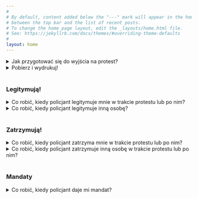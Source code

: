 ```yaml
---
#
# By default, content added below the "---" mark will appear in the home page
# between the top bar and the list of recent posts.
# To change the home page layout, edit the _layouts/home.html file.
# See: https://jekyllrb.com/docs/themes/#overriding-theme-defaults
#
layout: home
---
```


<details>
  <summary>Jak przygotować się do wyjścia na protest?</summary>
<br>
Przygotowując się do wyjścia na protest:
<ul>
<li>Spróbuj umówić się ze znajomymi osobami – nie idź sama/sam. </li>
<li>Jeśli idziesz sama/sam, spróbuj poznać kogoś ze swoich współspacerujących, stwórzcie grupę wsparcia na miejscu.  </li>
<li>Zapisz na ręce lub nodze flamastrem numer do centrum pomocy prawnej w twoim mieście lub wsi. Jeśli w twojej miejscowości nie ma centrum pomocy prawnej dedykowanego spacerującym, spróbuj znaleźć dowolną ogólnopolską lub lokalną infolinię pomocy prawnej w sprawach zatrzymań lub numer do lokalnego prawnika.</li>
<li>Na drugiej ręce zapisz numer to osoby bliskiej, do której możesz zadzwonić np. w razie zatrzymania.</li>
<li>Poinformuj bliskich, że idziesz na protest i o której planujesz z niego wrócić. Ustalcie zasady bezpieczeństwa. Przykładowo: wysyłasz do rodziny lub osoby bliskiej wiadomość co godzinę. W razie gdyby wiadomość nie przyszła przez 2 godziny, osoba bliska zawiadamia prawnika o prawdopodobnym zatrzymaniu.</li>
<li>Naładuj telefon. Jeśli możesz, weź ze sobą powerbank.</li>
<li>Jeśli przyjmujesz leki, zabierz ze sobą ich zapas na 36 godzin.</li>
</ul>
<br>

Dodatkowo:
<ul>
<li>Ubierz się ciepło, weź odzież wodoodporną, odpowiednią do pogody.</li>
<li>Pamiętaj o maseczkach, przyłbicach, rękawiczkach.</li>
<li>Weź okulary ochronne i rękawiczki na wypadek użycia gazu, chusteczki higieniczne lub gazę do przemywania oczu i twarzy.</li>
<li>Weź dużą butelkę wody oraz baton energetyczny lub inny alternatywny posiłek.</li>
</ul>
<br>

Przygotowanie psychiczne:
<ul>
<li>Nie bój się, ale przygotuj się na trudności.</li>
<li>Dokładnie przeczytaj ten poradnik. Wydrukuj formularze (najlepiej w kilku egzemplarzach).</li>
<li>Jeśli jest coś, czego szczególnie się obawiasz, porozmawiaj o tym ze znajomymi. Spróbuj przygotować się na sytuację, w której twoje obawy się sprawdzają.</li>
<li>Podczas spaceru zachowaj dystans, ale staraj się poznać osoby spacerujące z Tobą – szukaj wsparcia i bądź wsparciem dla innych.</li>
</ul>
<br>

Podczas spaceru:
<ul>
<li>Postaraj się wszystko dokumentować na filmie, niezależnie od tego czy coś się dzieje, czy nie.</li>
<li>Rób sobie i innym zdjęcia, na których dokumentujesz zachowanie dystansu, aby uniknąć groźby kary od sanepidu, o którą może zawnioskować policja.</li>
<li>Bądź w ciągłym kontakcie z rodziną, znajomymi i współspacerującymi.</li>
</ul>
<br>
</details> 

<details>
  <summary>Pobierz i wydrukuj!</summary>
  <br>
  <ul>
  	<li>Zapisz stronę z Poradnikiem do przeglądnia offline w swoim telefonie!<br>
  		(Skorzystaj z opcji zakładki w przeglądarce.)</li>
	<li>Pełna wersja poradnika w .pdf (stan na 13. 12. 2020 r.)</li>
	<li>Legitymują mnie! – postępowanie krok po kroku</li>
	<li>Zatrzymują mnie! – postępowanie krok po kroku</li>
  </ul>
  <br>
</details> 
<br>
<h3>Legitymują!</h3>
<details>
  <summary>Co robić, kiedy policjant legitymuje mnie w trakcie protestu lub po nim?</summary>
  <br>
<a href="">Pobierz i wydrukuj: Legitymują mnie! – postępowanie krok po kroku</a>
<br>
<br>
Zachowaj spokój, pozwól się wylegitymować i podążaj zgodnie z instrukcją w formularzu. Legitymowanie nie oznacza zatrzymania przez policję. Nie dyskutuj, nie stawiaj się, nie szarp, nie uciekaj. Przede wszystkim:
<ol>
	<li>Rozpocznij nagrywanie.</li>
	<li>Upewnij się, że policjant dopełnił swoich obowiązków wobec Ciebie.</li>
	<li>Pozwól się wylegitymować, okazując policjantowi dokument tożsamości.</li>
	<li>Jeśli zachowanie policjanta łamało przepisy prawa, w szczególności Zasady etyki zawodowej policjanta, złóż zażalenie do prokuratury na sposób przeprowadzenia legitymowania.</li>
</ol>

Uwaga!<br>
Legitymowanie służy tylko potwierdzeniu tożsamości osoby legitymowanej! <br>
Nie masz obowiązku udzielać policjantowi żadnych dodatkowych informacji, szczególnie takich które nie dotyczą autentyczności okazywanego dokumentu tożsamości. Nie musisz tłumaczyć, dlaczego jesteś w przestrzeni publicznej, czy uczestniczysz w spontanicznym proteście, ani dlaczego krzyczysz "Jebać PiS!".
<br><br>

<u>Rozpoczęcie nagrywania</u><br><br>

Jeśli możesz, rozpocznij nagrywanie sytuacji telefonem komórkowym, podając policjantowi następującą informację:<br><br>

<b>Informuję, że będę nagrywać niniejszą interwencję, w tym w szczególności uwieczniać na nagraniu Pana wizerunek, dane osobowe oraz wszelkie wykonywane czynności. Zgodnie z obowiązkiem informacyjnym RODO oświadczam, że celem przetwarzania Pana danych jest wykorzystanie zebranego materiału w postępowaniu sądowym w przypadku naruszenia przez Pana przepisów prawa, w tym Zasad etyki zawodowej policjanta, lub na potrzeby złożenia przeze mnie zażalenia do prokuratora na sposób przeprowadzenia legitymowania.</b><br><br>

Jeżeli policjant grozi Ci odpowiedzialnością karną lub cywilną za nagrywanie lub upublicznienie nagrania, możesz powiedzieć:<br><br>

<b>Oświadczam, że mam zamiar korzystać z nagrania w pełnym zakresie moich praw, w tym opublikować nagranie w przypadku gdy udokumentuję na nim naruszenie przez Pana przepisów prawa, co stanowi wyjątek od obowiązku uzyskania Pana zgody na publikację wizerunku oraz przetwarzanie danych osobowych. Wynika to z wyroku Trybunał Sprawiedliwości Unii Europejskiej z 14 lutego 2019 roku.<br>
Informuję także, że grożenie mi lub innym osobom odpowiedzialnością karną za rozpowszechnianie nagrania stanowi wprowadzanie obywateli w błąd co do treści obowiązującego prawa i oznacza łamanie przez Pana Zasad etyki zawodowej policjanta, w szczególności paragrafu 2, a przez Pana kolegów, paragrafu 24.</b>
<br><br>

<u>Obowiązki policjanta wobec osoby legitymowanej</u><br><br>

Podczas legitymowania, policjant ma obowiązek:<br>
<ol>
	<li>Podać swój stopień, imię i nazwisko w sposób umożliwiający odnotowanie tych danych.<br>
	Zapisz na kartce lub w telefonie wszystkie dane policjanta.<br>
	Dodatkowo, jeśli policjant jest nieumundurowany, musi poza podaniem stopnia, imienia i nazwiska okazać legitymację służbową.<br>
	Zażądaj od nieumundurowanego policjanta okazania umożliwienia Ci odnotowania wszystkich danych zawartych w legitymacji służbowej. Zapisz jej numer oraz wszystkie inne dane na kartce lub w telefonie.<br></li>
	<li>Podać podstawę prawną podjęcia czynności służbowej.<br>
		O ile nie nagrywasz sytuacji, zapisz podaną przez policjanta podstawę prawną do podjęcia wobec Ciebie czynności legitymowania.<br></li>
	<li>Podać przyczynę podjęcia wobec Ciebie czynności<br>
		Żądaj od policjanta wyjaśnienia, dlaczego Cię legitymuje.<br>
		Zapytaj policjanta, jakie ma wobec Ciebie podejrzenia bądź czy uważa Cię za świadka popełnienia wykroczenia lub przestępstwa, a jeśli tak, to jakiego. <br>
		Pamiętaj, policjant powinien podać Ci konkretny cel legitymowania, a nie przykładowo:<br>
		"z ciekawości"<br>
		"na wszelki wypadek",<br>
		"celem podjęcia interwencji wobec pani/pana"<br>
		"otrzymaliśmy zgłoszenie telefonicznie", etc.<br>
		O ile nie nagrywasz sytuacji, zapisz podaną przez policjanta przyczynę podjęcia wobec Ciebie czynności legitymowania.<br></li>
	<li>Podczas czynności legitymowania, policjant ma obowiązek przestrzegać prawa, w szczególności Zasad etyki zawodowej policjanta.<br></li>
	<li>Po zakończeniu legitymowania, policjant ma obowiązek poinformować Cię o prawie do złożenia zażalenia do właściwego miejscowo prokuratora na sposób przeprowadzenia czynności.<br></li>
</ol>
<br><br>
</details> 
<details>
  <summary>Co robić, kiedy policjant legitymuje inną osobę?</summary>
  <br>
  Aby upewnić się, że legitymowanie innej osoby jest prowadzone zgodnie z przepisami prawa, możesz nagrywać jego przeprowadzenie.<br><br>

<u>Przy rozpoczęciu nagrywania:</u><br>
<ul>
<li>Poinformuj policjanta, że jest nagrywany korzystając z oświadczenia poniżej.</li>
<li>Nie utrudniaj w żaden sposób czynności legitymowania oraz innych czynności przeprowadzanych przez policjanta.</li>
<li>Jeżeli policjant zagrozi Ci wylegitymowaniem lub podjęciem innej czynności, także to udokumentuj.</li>
<li>W razie potrzeby, pozwól się wylegitymować i żądaj podania celu legitymowania. Czy jest nim fakt, że dokumentujesz działania policji?</li>
<li>W razie wątpliwości lub problemów, skontaktuj się z pomocą prawną OSK.</li>
</ul>
<br><br>


<u>Informowanie policjanta o nagrywaniu</u>
<br><br>

Poinformuj policjanta o nagrywaniu czynności legitymowania:
<br><br>

<b>Informuję, że będę nagrywać niniejszą interwencję, w tym w szczególności uwieczniać na nagraniu Pana wizerunek, dane osobowe oraz wszelkie wykonywane czynności. Zgodnie z obowiązkiem informacyjnym RODO oświadczam, że celem przetwarzania Pana danych jest wykorzystanie zebranego materiału w postępowaniu sądowym w przypadku naruszenia przez Pana przepisów prawa, w tym Zasad etyki zawodowej policjanta, lub na potrzeby złożenia przeze mnie zażalenia do prokuratora na sposób przeprowadzenia legitymowania.</b><br><br>

Jeżeli policjant grozi Ci odpowiedzialnością karną lub cywilną za nagrywanie lub upublicznienie nagrania, możesz powiedzieć:<br><br>

<b>Oświadczam, że mam zamiar korzystać z nagrania w pełnym zakresie moich praw, w tym opublikować nagranie w przypadku gdy udokumentuję na nim naruszenie przez Pana przepisów prawa, co stanowi wyjątek od obowiązku uzyskania Pana zgody na publikację wizerunku oraz przetwarzanie danych osobowych. Wynika to z wyroku Trybunał Sprawiedliwości Unii Europejskiej z 14 lutego 2019 roku.<br>
Informuję także, że grożenie mi lub innym osobom odpowiedzialnością karną za rozpowszechnianie nagrania stanowi wprowadzanie obywateli w błąd co do treści obowiązującego prawa i oznacza łamanie przez Pana Zasad etyki zawodowej policjanta, w szczególności paragrafu 2, a przez Pana kolegów, paragrafu 24.</b>
<br><br>

</details> 

<br>
<h3>Zatrzymują!</h3>
<details>
  <summary>Co robić, kiedy policjant zatrzyma mnie w trakcie protestu lub po nim?</summary>
  <br>
<a href="">Pobierz i wydrukuj: Zatrzymują mnie! – postępowanie krok po kroku</a>
<br>
<br>

<u>Podczas zatrzymania przez policję:</u>
<br>
<br>
<ul>
<li>Przede wszystkim dbaj o swoje bezpieczeństwo – nie szarp się, nie próbuj uciec lub uderzyć policjanta, nie dawaj policji żadnych podstaw do użycia przemocy.</li>
<li>Nie podstawiaj się policjantom – nie krzycz, nie tłumacz się, nie używaj wulgaryzmów, najlepiej w ogóle nic nie mów do policjanta, o ile nie wyda Ci polecenia.</li>
<li>Głośno i wyraźnie krzycz swoje imię i nazwisko w stronę tłumu – postaraj się aby ktoś znajomy lub osoba, która spaceruje blisko ciebie zaczęli nagrywać zatrzymanie.</li>
<li>Musisz pozwolić policjantowi wylegitymować się przy okazji zatrzymania, ale żądaj podania przyczyny faktycznej oraz prawnej legitymowania oraz zatrzymania – nie tylko samego numeru przepisu, ale także informacji o tym, o jakie przestępstwo jesteś podejrzana i na podstawie jakich dowodów.</li>
<li>Natychmiast żądaj kontaktu z prawnikiem i zadzwoń do centrali prawnej<br>
Uwaga! Nie daj się zbyć. Powtarzaj w kółko to samo zdanie, dopóki policja nie pozwoli ci skontaktować się z prawnikiem:

<b>Żądam natychmiastowego kontaktu z prawnikiem i nie zgadzam się na podejmowanie wobec mnie jakichkolwiek dalszych czynności aż do momentu pojawienia się prawnika.</b></li>

<li>Podczas telefonu do centrum prawnego głośno i wyraźnie podaj swoje imię i nazwisko, odpowiedź na pytania centrum prawnego.</li>

<li>Podczas czekania na prawnika bądź przetrzymywania cię na komisariacie nie przyznawaj się do niczego, odmawiaj składania wyjaśnień, czekaj na prawnika, niczego nie podpisuj.<br>
Uwaga! Nie masz obowiązku nic mówić. Powtarzaj w kółko:<br>
Żądam natychmiastowego kontaktu z prawnikiem i nie zgadzam się na podejmowanie wobec mnie jakichkolwiek dalszych czynności aż do momentu pojawienia się prawnika.</li>

<li>Nie zgadzaj się na sporządzenie protokołu zatrzymania przed pojawieniem się prawnika.</li>
<li>Jeśli podczas zatrzymania odniosłaś jakiekolwiek obrażenia – żądaj wpisania dokładnych informacji o tym do protokołu oraz żądaj kontaktu z lekarzem. Po opuszczeniu komisariatu udaj się na obdukcję. </li>
</ul>
<br>
<u>Złóż zażalenie!</u>
<br><br>

Złóż zażalenie do sądu na czynność zatrzymania. Dokładnie sprawdź, czy policja dopełniła wobec ciebie swoich obowiązków.<br><br>
Przysługuje Ci zażalenie do sądu w zakresie legalności, zasadności i prawidłowości zatrzymania:<br>
<b>Zasadności</b>, czyli oceny okoliczności faktycznych oraz proporcjonalności (m.in. użycia wobec ciebie środków przymusu bezpośredniego),<br>
<b>legalności</b>, czyli zgodności zatrzymania z obowiązującym prawem,<br>
<b>prawidłowości</b>, czyli sposobu wykonania, warunków panujących w miejscu zatrzymania.<br><br>

Zażalenie wnosi się do sądu rejonowego, lecz możesz złożyć je do organu dokonującego zatrzymania, czyli już na komisariacie. <br>
Termin do wniesienia zażalenia to <b>7 dni, licząc od chwili zatrzymania</b>.<br><br>

Jeśli boisz się składać zażalenie podczas pobytu na komisariacie albo z jakiegokolwiek innego powodu nie chcesz składać zażalenia od razu, możesz także wnieść zażalenie po zwolnieniu z komisariatu. Możesz wtedy złożyć zażalenie także bezpośrednio w sądzie. 
<br><br>
</details> 


<details>
  <summary>Co robić, kiedy policjant zatrzymuje inną osobę w trakcie protestu lub po nim?</summary>
  <br> 

Jeśli widzisz, że policja legitymuje, zatrzymuje, grozi lub wciąga do radiowozu spacerujących, <b>natychmiast rozpocznij nagrywanie</b>.<br>  <br>

Postaraj się udokumentować lub zapisać imiona i nazwiska zatrzymywanych lub wciąganych do radiowozu osób.<br>  <br>

Jak najszybciej prześlij zebrane filmy wraz z imieniem i nazwiskiem do centrum pomocy prawnej.<br>  <br>

<u>Przy dokumentowaniu czynności:</u>
<ul>
<li>Poinformuj policjanta, że jest nagrywany korzystając z oświadczenia poniżej.</li>
<li>Nie utrudniaj w żaden sposób czynności policji.</li>
<li>Jeżeli policjant zagrozi Ci wylegitymowaniem lub podjęciem innej czynności, także to udokumentuj.</li>
<li>W razie potrzeby, pozwól się wylegitymować i żądaj podania celu legitymowania. Czy jest nim fakt, że dokumentujesz działania policji?</li>
<li>W razie wątpliwości lub problemów, skontaktuj się z pomocą prawną OSK.</li>
</ul>

<u>Informowanie policjanta o nagrywaniu</u>
<br><br>

Poinformuj policjanta o nagrywaniu czynności:
<br><br>

<b>Informuję, że będę nagrywać niniejszą interwencję, w tym w szczególności uwieczniać na nagraniu Pana wizerunek, dane osobowe oraz wszelkie wykonywane czynności. Zgodnie z obowiązkiem informacyjnym RODO oświadczam, że celem przetwarzania Pana danych jest wykorzystanie zebranego materiału w postępowaniu sądowym w przypadku naruszenia przez Pana przepisów prawa, w tym Zasad etyki zawodowej policjanta, lub na potrzeby złożenia przeze mnie zażalenia do prokuratora na sposób przeprowadzenia legitymowania.</b><br><br>

Jeżeli policjant grozi Ci odpowiedzialnością karną lub cywilną za nagrywanie lub upublicznienie nagrania, możesz powiedzieć:<br><br>

<b>Oświadczam, że mam zamiar korzystać z nagrania w pełnym zakresie moich praw, w tym opublikować nagranie w przypadku gdy udokumentuję na nim naruszenie przez Pana przepisów prawa, co stanowi wyjątek od obowiązku uzyskania Pana zgody na publikację wizerunku oraz przetwarzanie danych osobowych. Wynika to z wyroku Trybunał Sprawiedliwości Unii Europejskiej z 14 lutego 2019 roku.<br>
Informuję także, że grożenie mi lub innym osobom odpowiedzialnością karną za rozpowszechnianie nagrania stanowi wprowadzanie obywateli w błąd co do treści obowiązującego prawa i oznacza łamanie przez Pana Zasad etyki zawodowej policjanta, w szczególności paragrafu 2, a przez Pana kolegów, paragrafu 24.</b>
<br><br>

</details> 

<br>
<h3>Mandaty</h3>
<details>
  <summary>Co robić, kiedy policjant daje mi mandat?</summary>
  <br>
  Jeśli policjant spróbuje wręczyć ci mandat:
  <ol>
  	<li>Odmów przyjęcia mandatu!</li>
  	<li>Podaj policjantowi adres, pod którym odbierasz korespondencję, na który przyjdzie pocztą wyrok nakazowy.</li>
  	<li>Zwróć się do centrum pomocy prawnej OSK kiedy tylko wyrok przyjdzie na wskazany adres.</li>
  	<li>Korzystając z pomocy prawnej OSK, wnieś sprzeciw od wyroku.</li>
  </ol>
</details> 



